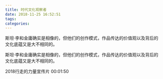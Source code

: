```yaml
---
title: 时代文化观察者
date: 2018-11-25 16:52:51
tags: 
categories: 
---
```

斯坦·李和金庸确实是相像的，但他们的创作模式，作品传达的价值观以及背后的文化底蕴又是大不相同的。
<!-- more -->
斯坦·李和金庸确实是相像的，但他们的创作模式，作品传达的价值观以及背后的文化底蕴又是大不相同的。
                    
                
                        
                    
                        
                    
                        
                    
                        
                    
                        
                    
                        
                    
                        
                    
                        
                    
                        
                    
                        
                    
2018行走的力量宣传片 00:01:50
